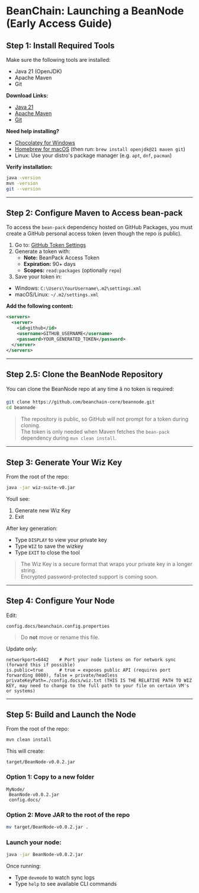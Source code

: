 # BeanChain: Launching a BeanNode (Early Access Guide)

## Step 1: Install Required Tools

Make sure the following tools are installed:

- Java 21 (OpenJDK)
- Apache Maven
- Git

**Download Links:**

- [Java 21](https://jdk.java.net/21/)
- [Apache Maven](https://maven.apache.org/install.html)
- [Git](https://git-scm.com/downloads)

**Need help installing?**

- [Chocolatey for Windows](https://chocolatey.org/install)
- [Homebrew for macOS](https://brew.sh) (then run: `brew install openjdk@21 maven git`)
- Linux: Use your distro's package manager (e.g. `apt`, `dnf`, `pacman`)

**Verify installation:**

```bash
java -version
mvn -version
git --version
```

---

## Step 2: Configure Maven to Access bean-pack

To access the `bean-pack` dependency hosted on GitHub Packages, you must create a GitHub personal access token (even though the repo is public).

1. Go to: [GitHub Token Settings](https://github.com/settings/tokens)
2. Generate a token with:
   - **Note:** BeanPack Access Token
   - **Expiration:** 90+ days
   - **Scopes:** `read:packages` (optionally `repo`)
3. Save your token in:

- Windows: `C:\Users\YourUsername\.m2\settings.xml`
- macOS/Linux: `~/.m2/settings.xml`

**Add the following content:**

```xml
<servers>
  <server>
    <id>github</id>
    <username>GITHUB_USERNAME</username>
    <password>YOUR_GENERATED_TOKEN</password>
  </server>
</servers>
```

---

## Step 2.5: Clone the BeanNode Repository

You can clone the BeanNode repo at any time â no token is required:

```bash
git clone https://github.com/beanchain-core/beannode.git
cd beannode
```

> The repository is public, so GitHub will not prompt for a token during cloning.  
> The token is only needed when Maven fetches the `bean-pack` dependency during `mvn clean install`.

---

## Step 3: Generate Your Wiz Key

From the root of the repo:

```bash
java -jar wiz-suite-v0.jar
```

Youll see:
1. Generate new Wiz Key
2. Exit

After key generation:

- Type `DISPLAY` to view your private key
- Type `WIZ` to save the wizkey
- Type `EXIT` to close the tool

> The Wiz Key is a secure format that wraps your private key in a longer string.  
> Encrypted password-protected support is coming soon.

---

## Step 4: Configure Your Node

Edit:

```
config.docs/beanchain.config.properties
```

> Do **not** move or rename this file.

Update only:

```properties
networkport=6442    # Port your node listens on for network sync (forward this if possible)
is.public=true      # true = exposes public API (requires port forwarding 8080), false = private/headless
privateKeyPath=./config.docs/wiz.txt (THIS IS THE RELATIVE PATH TO WIZ KEY, may need to change to the full path to your file on certain VM's or systems)
```

---

## Step 5: Build and Launch the Node

From the root of the repo:

```bash
mvn clean install
```

This will create:

```
target/BeanNode-v0.0.2.jar
```

### Option 1: Copy to a new folder

```
MyNode/
 BeanNode-v0.0.2.jar
 config.docs/
```

### Option 2: Move JAR to the root of the repo

```bash
mv target/BeanNode-v0.0.2.jar .
```

### Launch your node:

```bash
java -jar BeanNode-v0.0.2.jar
```

Once running:

- Type `devmode` to watch sync logs
- Type `help` to see available CLI commands
